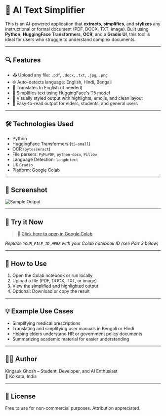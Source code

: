 # 🧠 AI Text Simplifier

This is an AI-powered application that **extracts**, **simplifies**, and **stylizes** any instructional or formal document (PDF, DOCX, TXT, image). Built using **Python**, **HuggingFace Transformers**, **OCR**, and a **Gradio UI**, this tool is ideal for users who struggle to understand complex documents.

---

## 🔍 Features

- 📤 Upload any file: `.pdf`, `.docx`, `.txt`, `.jpg`, `.png`
- 🌐 Auto-detects language: English, Hindi, Bengali
- 🔄 Translates to English (if needed)
- 🤖 Simplifies text using HuggingFace's T5 model
- 🎨 Visually styled output with highlights, emojis, and clean layout
- 💬 Easy-to-read output for elders, students, and general users

---

## 🛠️ Technologies Used

- Python
- HuggingFace Transformers (`t5-small`)
- OCR (`pytesseract`)
- File parsers: `PyMuPDF`, `python-docx`, `Pillow`
- Language Detection: `langdetect`
- UI: `Gradio`
- Platform: Google Colab

---

## 📸 Screenshot

![Sample Output](example_output.png) <!-- Optional if you add screenshot -->

---

## 🧪 Try it Now

> 🔗 [Click here to open in Google Colab](https://colab.research.google.com/drive/YOUR_FILE_ID_HERE)

_Replace `YOUR_FILE_ID_HERE` with your Colab notebook ID (see Part 3 below)_

---

## 📁 How to Use

1. Open the Colab notebook or run locally
2. Upload a file (PDF, DOCX, TXT, or image)
3. View the simplified and highlighted output
4. Optional: Download or copy the result

---

## 💡 Example Use Cases

- Simplifying medical prescriptions
- Translating and simplifying user manuals in Bengali or Hindi
- Helping elders understand HR or government policy documents
- Summarizing academic material for easier understanding

---

## 👨‍💻 Author

Kingsuk Ghosh – Student, Developer, and AI Enthusiast  
📍 Kolkata, India

---

## 📜 License

Free to use for non-commercial purposes. Attribution appreciated.
